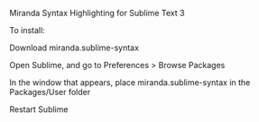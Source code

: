 Miranda Syntax Highlighting for Sublime Text 3

To install:

Download miranda.sublime-syntax

Open Sublime, and go to Preferences > Browse Packages

In the window that appears, place miranda.sublime-syntax in the Packages/User folder

Restart Sublime
